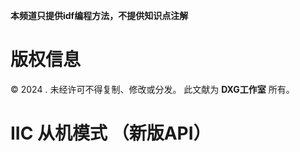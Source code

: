 **本频道只提供idf编程方法，不提供知识点注解**

# 版权信息

© 2024 . 未经许可不得复制、修改或分发。 此文献为 **DXG工作室**  所有。

# IIC 从机模式 （新版API）


